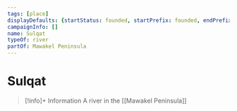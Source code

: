 ```yaml
---
tags: [place]
displayDefaults: {startStatus: founded, startPrefix: founded, endPrefix: destroyed, endStatus: destroyed}
campaignInfo: []
name: Sulqat
typeOf: river
partOf: Mawakel Peninsula
---
```

# Sulqat
>[!info]+ Information
> A  river in the [[Mawakel Peninsula]]
